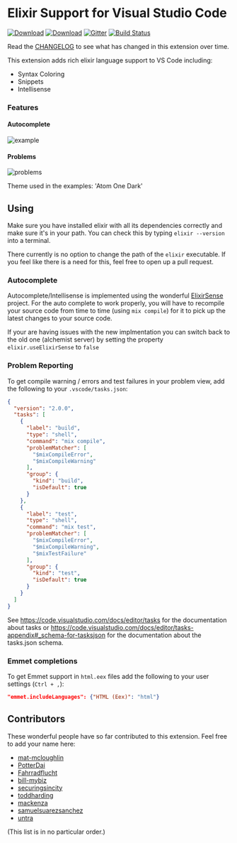 # Elixir Support for Visual Studio Code

[![Download](https://vsmarketplacebadge.apphb.com/version-short/mjmcloug.vscode-elixir.png)](https://marketplace.visualstudio.com/items?itemName=mjmcloug.vscode-elixir)
[![Download](https://vsmarketplacebadge.apphb.com/installs-short/mjmcloug.vscode-elixir.png)](https://marketplace.visualstudio.com/items?itemName=mjmcloug.vscode-elixir)
[![Gitter](https://img.shields.io/gitter/room/vscode-elixir/Lobby.png)](https://gitter.im/vscode-elixir/Lobby)
[![Build Status](https://semaphoreci.com/api/v1/fr1zle/vscode-elixir/branches/master/shields_badge.png)](https://semaphoreci.com/fr1zle/vscode-elixir)

Read the [CHANGELOG](https://github.com/fr1zle/vscode-elixir/blob/master/CHANGELOG.md) to see what has changed in this extension over time.

This extension adds rich elixir language support to VS Code including:

* Syntax Coloring
* Snippets
* Intellisense

### Features

#### Autocomplete
![example](https://raw.githubusercontent.com/fr1zle/vscode-elixir/master/images/example.gif)
#### Problems
![problems](https://raw.githubusercontent.com/fr1zle/vscode-elixir/master/images/problems.gif)

Theme used in the examples: 'Atom One Dark'

## Using

Make sure you have installed elixir with all its dependencies correctly and make sure it's in your path. You can check this by typing `elixir --version` into a terminal.

There currently is no option to change the path of the `elixir` executable. If you feel like there is a need for this, feel free to open up a pull request.

### Autocomplete

Autocomplete/Intellisense is implemented using the wonderful [ElixirSense](https://github.com/msaraiva/elixir_sense) project. For the auto complete to work properly, you will have to recompile your source code from time to time (using `mix compile`) for it to pick up the latest changes to your source code.

If your are having issues with the new implmentation you can switch back to the old one (alchemist server) by setting the property `elixir.useElixirSense` to `false`

### Problem Reporting

To get compile warning / errors and test failures in your problem view, add the following to your `.vscode/tasks.json`:

```json
{
  "version": "2.0.0",
  "tasks": [
    {
      "label": "build",
      "type": "shell",
      "command": "mix compile",
      "problemMatcher": [
        "$mixCompileError",
        "$mixCompileWarning"
      ],
      "group": {
        "kind": "build",
        "isDefault": true
      }
    },
    {
      "label": "test",
      "type": "shell",
      "command": "mix test",
      "problemMatcher": [
        "$mixCompileError",
        "$mixCompileWarning",
        "$mixTestFailure"
      ],
      "group": {
        "kind": "test",
        "isDefault": true
      }
    }
  ]
}
```

See https://code.visualstudio.com/docs/editor/tasks for the documentation about tasks or https://code.visualstudio.com/docs/editor/tasks-appendix#_schema-for-tasksjson for the documentation about the tasks.json schema.

### Emmet completions

To get Emmet support in `html.eex` files add the following to your user settings (`Ctrl + ,`):

```json
"emmet.includeLanguages": {"HTML (Eex)": "html"}
```

## Contributors

These wonderful people have so far contributed to this extension. Feel free to add your name here:

* [mat-mcloughlin](https://github.com/mat-mcloughlin)
* [PotterDai](https://github.com/PotterDai)
* [Fahrradflucht](https://github.com/Fahrradflucht)
* [bill-mybiz](https://github.com/bill-mybiz)
* [securingsincity](https://github.com/securingsincity)
* [toddharding](https://github.com/toddharding)
* [mackenza](https://github.com/mackenza)
* [samuelsuarezsanchez](https://github.com/samuelsuarezsanchez)
* [untra](https://github.com/untra)

(This list is in no particular order.)
